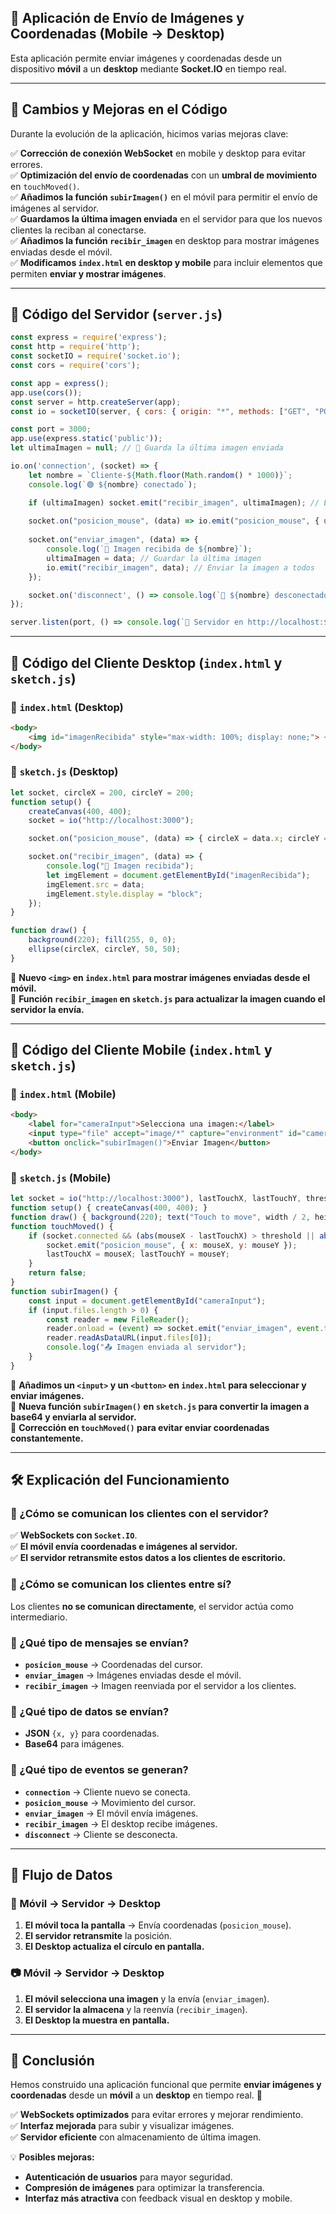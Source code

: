 #####

## **📡 Aplicación de Envío de Imágenes y Coordenadas (Mobile → Desktop)**  

Esta aplicación permite enviar imágenes y coordenadas desde un dispositivo **móvil** a un **desktop** mediante **Socket.IO** en tiempo real.  

---

## **📌 Cambios y Mejoras en el Código**  

Durante la evolución de la aplicación, hicimos varias mejoras clave:  

✅ **Corrección de conexión WebSocket** en mobile y desktop para evitar errores.  
✅ **Optimización del envío de coordenadas** con un **umbral de movimiento** en `touchMoved()`.  
✅ **Añadimos la función `subirImagen()`** en el móvil para permitir el envío de imágenes al servidor.  
✅ **Guardamos la última imagen enviada** en el servidor para que los nuevos clientes la reciban al conectarse.  
✅ **Añadimos la función `recibir_imagen`** en desktop para mostrar imágenes enviadas desde el móvil.  
✅ **Modificamos `index.html` en desktop y mobile** para incluir elementos que permiten **enviar y mostrar imágenes**.  

---

## **📜 Código del Servidor (`server.js`)**  

```javascript
const express = require('express');
const http = require('http');
const socketIO = require('socket.io');
const cors = require('cors');

const app = express();
app.use(cors());
const server = http.createServer(app);
const io = socketIO(server, { cors: { origin: "*", methods: ["GET", "POST"] } });

const port = 3000;
app.use(express.static('public'));
let ultimaImagen = null; // 🔹 Guarda la última imagen enviada

io.on('connection', (socket) => {
    let nombre = `Cliente-${Math.floor(Math.random() * 1000)}`;
    console.log(`🟢 ${nombre} conectado`);

    if (ultimaImagen) socket.emit("recibir_imagen", ultimaImagen); // Enviar la última imagen si existe
    
    socket.on("posicion_mouse", (data) => io.emit("posicion_mouse", { usuario: nombre, x: data.x, y: data.y }));
    
    socket.on("enviar_imagen", (data) => {
        console.log(`📸 Imagen recibida de ${nombre}`);
        ultimaImagen = data; // Guardar la última imagen
        io.emit("recibir_imagen", data); // Enviar la imagen a todos
    });

    socket.on('disconnect', () => console.log(`🔴 ${nombre} desconectado`));
});

server.listen(port, () => console.log(`🚀 Servidor en http://localhost:${port}`));
```

---

## **📜 Código del Cliente Desktop (`index.html` y `sketch.js`)**  

### **📄 `index.html` (Desktop)**
```html
<body>
    <img id="imagenRecibida" style="max-width: 100%; display: none;"> <!-- Imagen recibida desde el móvil -->
</body>
```

### **📄 `sketch.js` (Desktop)**
```javascript
let socket, circleX = 200, circleY = 200;
function setup() {
    createCanvas(400, 400);
    socket = io("http://localhost:3000");

    socket.on("posicion_mouse", (data) => { circleX = data.x; circleY = data.y; });

    socket.on("recibir_imagen", (data) => { 
        console.log("📸 Imagen recibida");
        let imgElement = document.getElementById("imagenRecibida");
        imgElement.src = data; 
        imgElement.style.display = "block"; 
    });
}

function draw() {
    background(220); fill(255, 0, 0);
    ellipse(circleX, circleY, 50, 50);
}
```

🔹 **Nuevo `<img>` en `index.html` para mostrar imágenes enviadas desde el móvil.**  
🔹 **Función `recibir_imagen` en `sketch.js` para actualizar la imagen cuando el servidor la envía.**  

---

## **📜 Código del Cliente Mobile (`index.html` y `sketch.js`)**  

### **📄 `index.html` (Mobile)**
```html
<body>
    <label for="cameraInput">Selecciona una imagen:</label>
    <input type="file" accept="image/*" capture="environment" id="cameraInput">
    <button onclick="subirImagen()">Enviar Imagen</button>    
</body>
```

### **📄 `sketch.js` (Mobile)**
```javascript
let socket = io("http://localhost:3000"), lastTouchX, lastTouchY, threshold = 5;
function setup() { createCanvas(400, 400); }
function draw() { background(220); text("Touch to move", width / 2, height / 2); }
function touchMoved() {
    if (socket.connected && (abs(mouseX - lastTouchX) > threshold || abs(mouseY - lastTouchY) > threshold)) {
        socket.emit("posicion_mouse", { x: mouseX, y: mouseY });
        lastTouchX = mouseX; lastTouchY = mouseY;
    }
    return false;
}
function subirImagen() {
    const input = document.getElementById("cameraInput");
    if (input.files.length > 0) {
        const reader = new FileReader();
        reader.onload = (event) => socket.emit("enviar_imagen", event.target.result);
        reader.readAsDataURL(input.files[0]);
        console.log("📤 Imagen enviada al servidor");
    }
}
```

🔹 **Añadimos un `<input>` y un `<button>` en `index.html` para seleccionar y enviar imágenes.**  
🔹 **Nueva función `subirImagen()` en `sketch.js` para convertir la imagen a base64 y enviarla al servidor.**  
🔹 **Corrección en `touchMoved()` para evitar enviar coordenadas constantemente.**  

---

## **🛠️ Explicación del Funcionamiento**
### **📡 ¿Cómo se comunican los clientes con el servidor?**  
✅ **WebSockets con `Socket.IO`**.  
✅ **El móvil envía coordenadas e imágenes al servidor.**  
✅ **El servidor retransmite estos datos a los clientes de escritorio.**  

### **🔄 ¿Cómo se comunican los clientes entre sí?**  
Los clientes **no se comunican directamente**, el servidor actúa como intermediario.  

### **📩 ¿Qué tipo de mensajes se envían?**  
- **`posicion_mouse`** → Coordenadas del cursor.  
- **`enviar_imagen`** → Imágenes enviadas desde el móvil.  
- **`recibir_imagen`** → Imagen reenviada por el servidor a los clientes.  

### **📂 ¿Qué tipo de datos se envían?**  
- **JSON** `{x, y}` para coordenadas.  
- **Base64** para imágenes.  

### **📍 ¿Qué tipo de eventos se generan?**  
- **`connection`** → Cliente nuevo se conecta.  
- **`posicion_mouse`** → Movimiento del cursor.  
- **`enviar_imagen`** → El móvil envía imágenes.  
- **`recibir_imagen`** → El desktop recibe imágenes.  
- **`disconnect`** → Cliente se desconecta.  

---

## **🔄 Flujo de Datos**
### **📲 Móvil → Servidor → Desktop**
1. **El móvil toca la pantalla** → Envía coordenadas (`posicion_mouse`).  
2. **El servidor retransmite** la posición.  
3. **El Desktop actualiza el círculo en pantalla.**  

### **📷 Móvil → Servidor → Desktop**
1. **El móvil selecciona una imagen** y la envía (`enviar_imagen`).  
2. **El servidor la almacena** y la reenvía (`recibir_imagen`).  
3. **El Desktop la muestra en pantalla.**  

---

## **🎯 Conclusión**
Hemos construido una aplicación funcional que permite **enviar imágenes y coordenadas** desde un **móvil** a un **desktop** en tiempo real. 🚀  

✅ **WebSockets optimizados** para evitar errores y mejorar rendimiento.  
✅ **Interfaz mejorada** para subir y visualizar imágenes.  
✅ **Servidor eficiente** con almacenamiento de última imagen.  

💡 **Posibles mejoras:**  
- **Autenticación de usuarios** para mayor seguridad.  
- **Compresión de imágenes** para optimizar la transferencia.  
- **Interfaz más atractiva** con feedback visual en desktop y mobile.  

